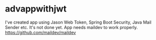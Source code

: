 # advappwithjwt
I've created app using Jason Web Token, Spring Boot Security, Java Mail Sender etc.
It's not done yet.
App needs maildev to work properly.
https://github.com/maildev/maildev
